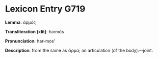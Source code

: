 # Lexicon Entry G719

**Lemma**: ἁρμός

**Transliteration (xlit)**: harmós

**Pronunciation**: har-mos'

**Description**:
from the same as ἅρμα; an articulation (of the body):--joint.
